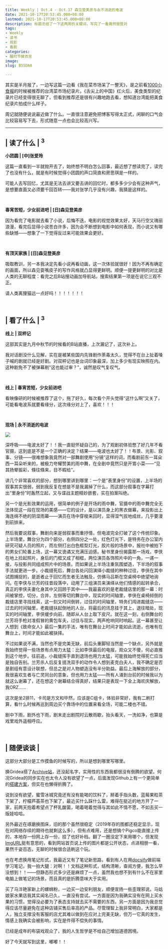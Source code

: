 ```yaml
---
title: Weekly | Oct.4 - Oct.17 森见登美彦与永不消逝的电波
date: 2021-10-17T20:53:45.000+08:00
lastmod: 2021-10-17T20:53:45.000+08:00
description: 标题总结了一下这两周的关键词，写完了一看竟然很登对
tags:
- Weekly
- 读书
- 观影
- 看剧
categories:
- 醒时节披衣坐
image: 
slug: B55DAA

---
```

其实是半月报了，一边写这篇一边看《我在菜市场呆了一整天》，是之前看[1000小食报](https://www.getrevue.co/profile/young/issues/1000-10-796979)的时候被推荐的台湾菜市场纪录片。《舌尖上的中国》红火后，美食类型的纪录片已经变得很无聊了，但看到推荐还是很有兴趣地跑去看，想知道台湾能把美食纪录片拍成什么样子。

周记就随便说说最近做了什么。一直很注意避免把博客写得太正式，闲聊的口气会比较容易写下去，形式随意一点也会比较高兴写。

***

## | 读了什么 | <sup>3</sup>

**小团圆  |  \[中\]张爱玲**

这篇一直看到一半就抛开去了，始终想不明白怎么回事，最近想了想读完了，读完了也没有什么，就是有时候觉得小团圆的声口简直和房思琪是一样的。

可能人去写回忆，尤其是无法去讲又要去讲的回忆时，都多多少少会有这种声气，是想要直面又必须要千回百转——我对张学几乎没有兴趣，我猜是这样的。

<br>

**春宵苦短，少女前进吧 |  \[日\]森见登美彦**

因为看完了电影就去看了小说，后悔不迭，电影的视觉效果太好，天马行空又瑰丽浪漫，看完后显得小说苍白许多，因为会不断想到电影中如何表现，而小说又有哪些缺憾——想象了一下觉得反过来可能效果会更好。

<br>

**有顶天家族 | \[日\]森见登美彦**

吸取教训，另一本我决定先看小说再看动画，这一次体验就很好！因为不再有确定的画面，所以森见耍嘴皮子的写作风格就凸显得更鲜明。顺便一提更鲜明的对比是人类的无聊程度：看完之后B站搜动画加导航站，搜索结果第一项是在说它三观不正。

请人类离狸猫远一点好吗！！！！！！！

<br>

## | 看了什么 | <sup>3</sup>

**线上 | 双枰记**

这部其实是九月中秋节的时候看的B站直播，上次漏记了，这次补上。

我对话剧没什么见解，实在是被某些国内先锋剧作荼毒太久，觉得不在台上扯着嗓子喊的剧就已经是好剧。对双枰记也是台词印象最深，加上多少有现实映照在内。这种剧免不了被弹幕刷“这也能过审？”，诚然是叹气复叹气。

<br>

**线上 | 春宵苦短，少女前进吧**

看映像研的时候被推荐了这个，拖了好久，每次看个开头觉得“这什么啊”又关了，可能看电波系就要看缘分，这次缘分对上了，喜欢！！！

<br>

**现场 | 永不消逝的电波**

![](https://res.cloudinary.com/mantyke/image/upload/v1634481974/20211017_mpgfgo.jpg)

深呼吸——电波太好了！！我一直挺怀疑自己的，为了观剧初体验憋了好几年不看官摄，这到底是不是一个正确的决定？结果——电波也太好了！！布景、光影、叙事、分镜——很难想象我竟然对一部舞剧使用“分镜”这样的词，而看剧前东一耳朵西一耳朵听来的，被极力夸耀赞美的雨中舞，在全剧中竟然只是开胃小菜——“见其扬翚振彩，倏往倏来，目不暇给”。

讲几个非常喜欢的部分，想到哪里讲到哪里：一个是“表里身份”的设置，上半场的叙事其实很弱，弱到我反复在想是不是我漏掉了什么，而这部分叙事在字幕打出“里身份”时轰然立起，又与谍战主题精妙嵌套，实在拍案叫绝。

另一个是光影效果的运用，很简单的例子是开场的雨中舞，官摄中的雨中舞完全无法体现这一段在现场的美感——它的设计，是以演员身上的黑衣做幕，来投影出上海连绵不绝的阴湿雨幕——演员在场中穿梭来回时，显得湿气拔地成丝，几乎要漫到前排来。

然后我要说叙事，舞剧向来是弱叙事而重抒情，但电波完全打破了这个传统印象。上半场里，舞台分为四个部分，右侧四分之一处，红色灯光下，是特务在办公室内研究可疑人员的照片，而左侧打出白色框型灯光，胶片般的场景中，报社中被拍下的男女们轮番上场，这一幕又诡谲又充满压迫感。秘书里身份揭露那一场戏，李侠在地上捡起照片，身后的门框又成了相框，两位演员各饰照片中的一角，一递一接，与投影共同组成照片中的场景。而如果说上半场注重氛围塑造，下半场的叙事手法就更进一步。小裁缝死后，舞台各处闪回演绎小裁缝的种种过往，李侠在其中试图捕捉的，是逝者止于回忆而生者无法触及，仿佛马吕斯在空桌椅中绝望地询问。在李侠与兰芳的往昔段落中，动用了三组演员来演绎从他们情感的起转承合，真正的李侠夫妻化身其中又回顾于其中——我最喜欢的是老裁缝店里的那一幕：时间被掌控，切分，合并，左侧等切的舞台中，现实的时间轴里，李侠在桌椅倾倒的裁缝店里寻找线索，这一刻又时间倒转，过往的时间轴里，特务们闯进裁缝店——过去的时间轴里，老裁缝扶起倒地的人台，将最后的讯息挂于其上，退往暗处，现实的时间轴里，李侠缓步向前，随即从人台上取下皮尺。就在这一刻，右侧舞台的兰芳将手枪对准假冒的黄包车夫，过往与现实，两声枪响同时响起。这一幕甚至让人想到《致命女人》最后一集的手法，唯有在舞台上时间才能如此流逝，也唯有在舞台上，时间才能如此被抉择。

不过如果说不满，当然也不是完美无缺，前后头重脚轻当然是一个缺点，另外就是我始终觉得一些场景有点用力太猛：比如李侠最后的电报，观众又不傻，何必直推到这个地步。往前追，小裁缝挥手直到退场也用力太猛，可能我始终觉得死亡应当是独自告别。兰芳杀人后反复搓洗双手的动作令人想到麦克白夫人，我不确定是否是剧组有意设计联想，但总之是对人物塑造没有半分助益。最后上海解放的部分，我很喜欢生者与亡灵同台的意象，但也用力太猛——所有人涌到台前的时候我以为就这么谢幕了，还在想这个谢幕结合得真好，结果只是表现一下全上海欢庆解放，我ORZ……

这次是坐2排11，卡司是方文和毕然，应该是C组卡，体验非常好，我有二刷打算，看什么时候再巡到周边买个靠场中的位置来看全场，可能二楼也不错。

剧中下雨，剧外也下雨，剧末走出剧院时云散雨歇，抬头看天，一洗如净，也算是戏里戏外遥相呼应。

<br>

## | 随便谈谈 |

这部分大部分是工作摸鱼的时候写的，所以是想到哪里写哪里。

换Gridea搭了[Archive站](https://archive.mantyke.icu/#)，还没起名字，实用性的东西我都很没有倒腾的欲望。何况Gridea的同步实在也太令人没有欲望了一点，后面发现Github上有一个更简单的[搭建方案](https://github.com/geneasy/links)，但实在也懒得折腾了。

说到没有欲望，蜜雪冰城究竟还有没有能喝的饮料了，掰着手指头数，蓝莓果粒茶下架了，柠檬芦荟茶也下架了，最近买什么踩什么雷，难得在挺近的地方开了一家，前两天抱着希望点了杯乳酸菌，喝着喝着觉得与其如此不情不愿，不如去买一版娃哈哈。

另外最近在琢磨换图床，旧的那个虽然很稳定（2019年存的图都还稳定显示，现在对网络存续的期待也就剩这么多），但有点难用，还是想搞个Pigco能直接上传的，本地存一份网上存一份，挂了也好补档。翻了一圈没定下来用哪个，但发现[ImgURL](https://imgurl.org/found/all/16)挺有意思的，看到网站首页说上传的图片都是公开状态，点进相册一看，果然千姿百态，无聊的时候很合适刷这个玩。

也在考虑换用笔记形式，我最近又有了笔记新思路，看到有人在用[docsify](https://docsify.js.org/#/zh-cn/quickstart)做前端学习笔记，我一拍大腿：对啊！！文档这种形式，结构清晰，查阅方便，我怎么早没想到！！——但静态形式多少还是麻烦了一点，虽然我也想不到有什么不在家里电脑上做笔记的场景，而且真的是折腾意味大于实用。

买了马泮艳家新上的螺蛳粉，一边买一边安利朋友，顺便宣扬一些歪理邪说。马姑娘家水果店我其实闻名已久，一直没有尝试。一方面是因为我确实没有在网上买水果的习惯，觉得没必要为了表态支持就去买不需要的东西，另一方面是因为我总觉得应该尽量避免在这种店铺买售后率高的产品。尽管理智上我非常明白，大家都是人，独立支撑没有客服的店尤其难以做到在应对上完美无缺，但万一它真的发生，情感上我确实会被影响，实在是件得不偿失的事情。

已经是成年的布袋戏观众了，我的人生哲学是不给自己增加道德困境。

好了今天就写到这里，嘟嘟！！

<br>
